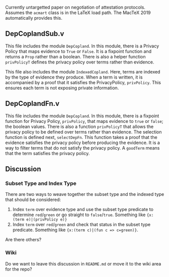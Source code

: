 Currently untargetted paper on negotiation of attestation protocols.
Assumes the `acmart` class is in the LaTeX load path.  The MacTeX 2019
automatically provides this.

## DepCoplandSub.v

This file includes the module `DepCopland`. In this module, there is a Privacy Policy that maps evidence to `True` or `False`. It is a fixpoint function and returns a `Prop` rather than a boolean. There is also a helper function `privPolicyT` defines the privacy policy over terms rather than evidence.  


This file also includes the module `IndexedCopland`. Here, terms are indexed by the type of evidence they produce. When a term is written, it is accompanied by a proof that it satisfies the PrivacyPolicy, `privPolicy`. This ensures each term is not exposing private information. 

## DepCoplandFn.v 

This file includes the module `DepCopland`. In this module, there is a fixpoint function for Privacy Policy, `privPolicy`, that maps evidence to `true` or `false`; the boolean values. There is also a function `privPolicyT` that allows the privacy policy to be defined over terms rather than evidence. The selection function is defined next, `selectDepFn`. This function takes a proof that the evidence satisfies the privacy policy before producing the evidence. It is a way to filter terms that do not satisfy the privacy policy. A `goodTerm` means that the term satisfies the privacy policy.  

## Discussion

### Subset Type and Index Type

There are two ways to weave together the subset type and the indexed type that should be considered:

1. Index `term` over evidence type and use the subset type predicate to determine `red`/`green` or go straight to `false`/`true`.  Something like `{x:(term e)|(privPolicy e)}`
2. Index `term` over `red`/`green` and check that status in the subset type predicate.  Something like `{x:(term c)|(fun c => c=green)}`. 

Are there others?

### Wiki

Do we want to leave this discussion in `README.md` or move it to the wiki area for the repo?
